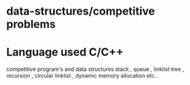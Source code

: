 # data-structures/competitive problems
# Language  used C/C++
competitive program's and data structures stack , queue , linklist tree , recursion , circular linklist , dynamic memory allocation etc..
